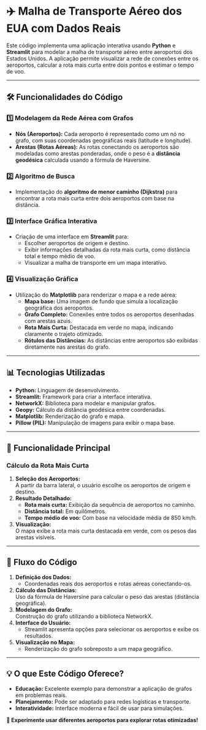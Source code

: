 # ✈️ **Malha de Transporte Aéreo dos EUA com Dados Reais**  

Este código implementa uma aplicação interativa usando **Python** e **Streamlit** para modelar a malha de transporte aéreo entre aeroportos dos Estados Unidos. A aplicação permite visualizar a rede de conexões entre os aeroportos, calcular a rota mais curta entre dois pontos e estimar o tempo de voo.  

---

## **🛠️ Funcionalidades do Código**  

### **1️⃣ Modelagem da Rede Aérea com Grafos**
- **Nós (Aeroportos):** Cada aeroporto é representado como um nó no grafo, com suas coordenadas geográficas reais (latitude e longitude).  
- **Arestas (Rotas Aéreas):** As rotas conectando os aeroportos são modeladas como arestas ponderadas, onde o peso é a **distância geodésica** calculada usando a fórmula de Haversine.  

### **2️⃣ Algoritmo de Busca**
- Implementação do **algoritmo de menor caminho (Dijkstra)** para encontrar a rota mais curta entre dois aeroportos com base na distância.  

### **3️⃣ Interface Gráfica Interativa**
- Criação de uma interface em **Streamlit** para:  
  - Escolher aeroportos de origem e destino.  
  - Exibir informações detalhadas da rota mais curta, como distância total e tempo médio de voo.  
  - Visualizar a malha de transporte em um mapa interativo.  

### **4️⃣ Visualização Gráfica**
- Utilização do **Matplotlib** para renderizar o mapa e a rede aérea:  
  - **Mapa base:** Uma imagem de fundo que simula a localização geográfica dos aeroportos.  
  - **Grafo Completo:** Conexões entre todos os aeroportos desenhadas com arestas azuis.  
  - **Rota Mais Curta:** Destacada em verde no mapa, indicando claramente o trajeto otimizado.  
  - **Rótulos das Distâncias:** As distâncias entre aeroportos são exibidas diretamente nas arestas do grafo.  

---

## **📊 Tecnologias Utilizadas**
- **Python:** Linguagem de desenvolvimento.  
- **Streamlit:** Framework para criar a interface interativa.  
- **NetworkX:** Biblioteca para modelar e manipular grafos.  
- **Geopy:** Cálculo da distância geodésica entre coordenadas.  
- **Matplotlib:** Renderização do grafo e mapa.  
- **Pillow (PIL):** Manipulação de imagens para exibir o mapa base.  

---

## **🎯 Funcionalidade Principal**
### **Cálculo da Rota Mais Curta**
1. **Seleção dos Aeroportos:**  
   A partir da barra lateral, o usuário escolhe os aeroportos de origem e destino.  
2. **Resultado Detalhado:**  
   - **Rota mais curta:** Exibição da sequência de aeroportos no caminho.  
   - **Distância total:** Em quilômetros.  
   - **Tempo médio de voo:** Com base na velocidade média de 850 km/h.  
3. **Visualização:**  
   O mapa exibe a rota mais curta destacada em verde, com os pesos das arestas visíveis.  

---

## **📌 Fluxo do Código**
1. **Definição dos Dados:**  
   - Coordenadas reais dos aeroportos e rotas aéreas conectando-os.  
2. **Cálculo das Distâncias:**  
   Uso da fórmula de Haversine para calcular o peso das arestas (distância geográfica).  
3. **Modelagem do Grafo:**  
   Construção do grafo utilizando a biblioteca NetworkX.  
4. **Interface do Usuário:**  
   - Streamlit apresenta opções para selecionar os aeroportos e exibe os resultados.  
5. **Visualização no Mapa:**  
   - Renderização do grafo sobreposto a um mapa geográfico.

---

## **💡 O que Este Código Oferece?**
- **Educação:** Excelente exemplo para demonstrar a aplicação de grafos em problemas reais.  
- **Planejamento:** Pode ser adaptado para redes logísticas e transporte.  
- **Interatividade:** Interface moderna e fácil de usar para simulações.  

**🚀 Experimente usar diferentes aeroportos para explorar rotas otimizadas!**  
